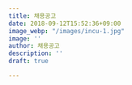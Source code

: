 ```yaml
---
title: 채용공고
date: 2018-09-12T15:52:36+09:00
image_webp: "/images/incu-1.jpg"
image: ''
author: 채용공고
description: ''
draft: true

---
```

